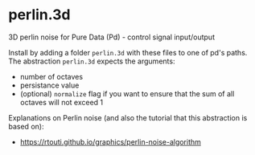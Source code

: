 # perlin.3d
3D perlin noise for Pure Data (Pd) - control signal input/output

Install by adding a folder `perlin.3d` with these files to one of pd's paths.
The abstraction `perlin.3d` expects the arguments:
* number of octaves
* persistance value
* (optional) `normalize` flag if you want to ensure that the sum of all octaves will not exceed 1

Explanations on Perlin noise (and also the tutorial that this abstraction is based on):
* https://rtouti.github.io/graphics/perlin-noise-algorithm
